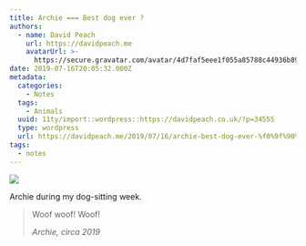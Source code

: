 ```yaml
---
title: Archie === Best dog ever ?
authors:
  - name: David Peach
    url: https://davidpeach.me
    avatarUrl: >-
      https://secure.gravatar.com/avatar/4d7faf5eee1f055a85788c44936b8995eaab6dfb004e7854ec747ccb272e91ee?s=96&d=mm&r=g
date: 2019-07-16T20:05:32.000Z
metadata:
  categories:
    - Notes
  tags:
    - Animals
  uuid: 11ty/import::wordpress::https://davidpeach.co.uk/?p=34555
  type: wordpress
  url: https://davidpeach.me/2019/07/16/archie-best-dog-ever-%f0%9f%90%95/
tags:
  - notes
---
```

![](/assets/20190711_165534-scaled-xAVhBGBpE5X3.jpg)

Archie during my dog-sitting week.

> Woof woof! Woof!
> 
> <cite>Archie, circa 2019</cite>